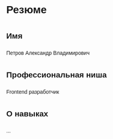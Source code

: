 # Резюме

<style>
/* Общие стили */
body {
    font-family: Arial, sans-serif;
    line-height: 1.6;
}

.container {
    max-width: 800px;
    margin: 0 auto;
    padding: 20px;
}

/* Стили для разделов */
.header {
    background-color: #f0f0f0;
    padding: 10px 0;
    text-align: center;
}

.header_center {
    display: flex;
    justify-content: space-between;
    align-items: center;
}

.header_center_name {
    font-size: 24px;
    font-weight: bold;
}

.header_center_menu ul {
    list-style-type: none;
    margin: 0;
    padding: 0;
}

.header_center_menu ul li {
    display: inline;
    margin-right: 20px;
}

.header_center_menu ul li a {
    text-decoration: none;
    color: #333;
    font-weight: bold;
}

.header_center_menu ul li a:hover {
    color: #007bff;
}

.home_center {
    display: flex;
    align-items: center;
}

.home_center_text {
    flex: 1;
    padding-left: 20px;
}

.home_center_text__description {
    font-size: 18px;
    margin-bottom: 10px;
}

.home_center_text__links {
    margin-top: 10px;
}

.home_center_text__icons img {
    width: 30px;
    margin-right: 10px;
}
</style>

## Имя

Петров Александр Владимирович

## Профессиональная ниша

Frontend разработчик

## О навыках

...

